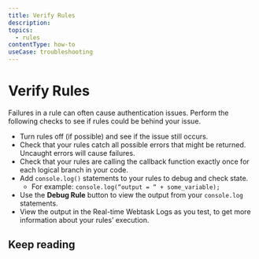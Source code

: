 ```yaml
---
title: Verify Rules
description: 
topics:
  - rules
contentType: how-to
useCase: troubleshooting
---
```


# Verify Rules

Failures in a rule can often cause authentication issues. Perform the following checks to see if rules could be behind your issue.

* Turn rules off (if possible) and see if the issue still occurs.
* Check that your rules catch all possible errors that might be returned. Uncaught errors will cause failures.
* Check that your rules are calling the callback function exactly once for each logical branch in your code.
* Add `console.log()` statements to your rules to debug and check state.
    - For example: `console.log(“output = “ + some_variable);`
* Use the **Debug Rule** button to view the output from your `console.log` statements.
* View the output in the Real-time Webtask Logs as you test, to get more information about your rules’ execution.

## Keep reading
